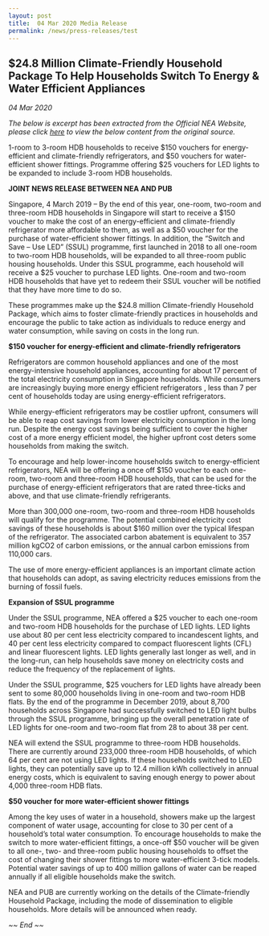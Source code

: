 ```yaml
---
layout: post
title:  04 Mar 2020 Media Release 
permalink: /news/press-releases/test
---
```

## $24.8 Million Climate-Friendly Household Package To Help Households Switch To Energy & Water Efficient Appliances
*04 Mar 2020*

*The below is excerpt has been extracted from the Official NEA Website, please click [here](https://www.nea.gov.sg/media/news/news/index/climate-friendly-household-package-to-help-households) to view the below content from the original source.*

1-room to 3-room HDB households to receive $150 vouchers for energy-efficient and climate-friendly refrigerators, and $50 vouchers for water-efficient shower fittings. Programme offering $25 vouchers for LED lights to be expanded to include 3-room HDB households.

**JOINT NEWS RELEASE BETWEEN NEA AND PUB**

Singapore, 4 March 2019 – By the end of this year, one-room, two-room and three-room HDB households in Singapore will start to receive a $150 voucher to make the cost of an energy-efficient and climate-friendly refrigerator more affordable to them, as well as a $50 voucher for the purchase of water-efficient shower fittings. In addition, the “Switch and Save – Use LED” (SSUL) programme, first launched in 2018 to all one-room to two-room HDB households, will be expanded to all three-room public housing households. Under this SSUL programme, each household will receive a $25 voucher to purchase LED lights. One-room and two-room HDB households that have yet to redeem their SSUL voucher will be notified that they have more time to do so.

These programmes make up the $24.8 million Climate-friendly Household Package, which aims to foster climate-friendly practices in households and encourage the public to take action as individuals to reduce energy and water consumption, while saving on costs in the long run.

**$150 voucher for energy-efficient and climate-friendly refrigerators**

Refrigerators are common household appliances and one of the most energy-intensive household appliances, accounting for about 17 percent of the total electricity consumption  in Singapore households. While consumers are increasingly buying more energy efficient refrigerators , less than 7 per cent of households today are using energy-efficient refrigerators.   

While energy-efficient refrigerators may be costlier upfront, consumers will be able to reap cost savings from lower electricity consumption in the long run. Despite the energy cost savings being sufficient to cover the higher cost of a more energy efficient model, the higher upfront cost deters some households from making the switch. 

To encourage and help lower-income households switch to energy-efficient refrigerators, NEA will be offering a once off $150 voucher to each one-room, two-room and three-room HDB households, that can be used for the purchase of energy-efficient refrigerators that are rated three-ticks and above, and that use climate-friendly refrigerants. 

More than 300,000 one-room, two-room and three-room HDB households will qualify for the programme.  The potential combined electricity cost savings of these households is about $160 million over the typical lifespan of the refrigerator. The associated carbon abatement is equivalent to 357 million kgCO2 of carbon emissions, or the annual carbon emissions from 110,000 cars. 

The use of more energy-efficient appliances is an important climate action that households can adopt, as saving electricity reduces emissions from the burning of fossil fuels.

**Expansion of SSUL programme**

Under the SSUL programme, NEA offered a $25 voucher to each one-room and two-room HDB households for the purchase of LED lights. LED lights use about 80 per cent less electricity compared to incandescent lights, and 40 per cent less electricity compared to compact fluorescent lights (CFL) and linear fluorescent lights. LED lights generally last longer as well, and in the long-run, can help households save money on electricity costs and reduce the frequency of the replacement of lights.

Under the SSUL programme, $25 vouchers for LED lights have already been sent to some 80,000 households living in one-room and two-room HDB flats. By the end of the programme in December 2019, about 8,700 households across Singapore had successfully switched to LED light bulbs through the SSUL programme, bringing up the overall penetration rate of LED lights for one-room and two-room flat from 28 to about 38 per cent.

NEA will extend the SSUL programme to three-room HDB households. There are currently around 233,000 three-room HDB households, of which 64 per cent are not using LED lights. If these households switched to LED lights, they can potentially save up to 12.4 million kWh collectively in annual energy costs, which is equivalent to saving enough energy to power about 4,000 three-room HDB flats.

**$50 voucher for more water-efficient shower fittings**

Among the key uses of water in a household, showers make up the largest component of water usage, accounting for close to 30 per cent of a household’s total water consumption. To encourage households to make the switch to more water-efficient fittings, a once-off $50 voucher will be given to all one-, two- and three-room public housing households to offset the cost of changing their shower fittings to more water-efficient 3-tick models. Potential water savings of up to 400 million gallons of water can be reaped annually if all eligible households make the switch. 

NEA and PUB are currently working on the details of the Climate-friendly Household Package, including the mode of dissemination to eligible households. More details will be announced when ready.

*~~ End ~~*
